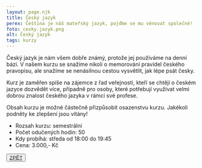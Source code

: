 ```yaml
---
layout: page.njk
title: Český jazyk
perex: Čeština je náš mateřský jazyk, pojďme se mu věnovat společně!
foto: cesky.jazyk.png
alt: Český jazyk
tags: kurzy
---
```


<div class="clanek">

Český jazyk je nám všem dobře známý, protože jej používáme na denní bázi. V našem kurzu se snažíme nikoli o memorování pravidel českého pravopisu, ale snažíme se nenásilnou cestou vysvětlit, jak lépe psát česky.

Kurz je zaměřen spíše na zájemce z řad veřejnosti, kteří se chtějí o českém jazyce dozvědět více, případně pro osoby, které potřebují využívat velmi dobrou znalost českého jazyka v rámci své profese. 

Obsah kurzu je možné částečně přizpůsobit osazenstvu kurzu. Jakékoli podněty ke zlepšení jsou vítány!

- Rozsah kurzu: semestrální
- Počet odučených hodin: 50
- Kdy probíhá: středa od 18:00 do 19:45
- Cena: 3.000,- Kč

<button class="button__back"><a class="button__back--klik" href="/kurzy/">ZPĚT</a></button>

</div>





